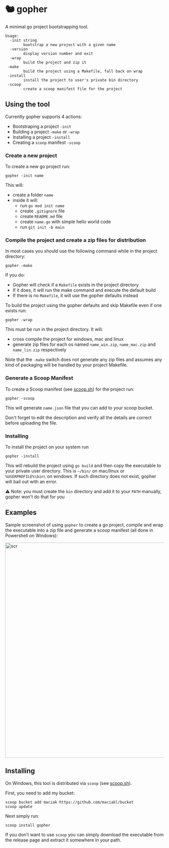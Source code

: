# 🐿 gopher

A minimal go project bootstrapping tool.

    Usage:
      -init string
            bootstrap a new project with a given name
      -version
            display version number and exit
      -wrap
            build the project and zip it
     -make
            build the project using a Makefile, fall back on wrap
     -install
            install the project to user's private bin directory
     -scoop
            create a scoop manifest file for the project

## Using the tool

Currently gopher supports 4 actions:

- Bootstraping a project `-init`
- Building a project `-make` or `-wrap`
- Installing a project `-install`
- Creating a `scoop` manifest `-scoop`

### Create a new project

To create a new go project run:

    gopher -init name

This will:

- create a folder `name`
- inside it will:
  - run `go mod init name`
  - create `.gitignore` file
  - create `README.md` file
  - create `name.go` with simple hello world code
  - run `git init -b main`
 
### Compile the project and create a zip files for distribution

In most cases you should use the following command while in the project directory:

    gopher -make

If you do:

- Gopher will check if a `Makefile` exists in the project directory
- If it does, it will run the make command and execute the default build
- If there is no `Makefile`, it will use the gopher defaults instead

To build the project using the gopher defaults and skip Makefile even if one exists run:

    gopher -wrap

This must be run in the project directory. It will:

- cross compile the project for windows, mac and linux
- generate zip files for each os named `name_win.zip`, `name_mac.zip` and `name_lin.zip` respectively

Note that the `-make` switch does not generate any zip files and assumes any kind of packaging will be handled by your project Makefile.

### Generate a Scoop Manifest

To create a Scoop manifest (see [scoop.sh](https://scoop.sh)) for the project run:

    gopher -scoop

This will generate `name.json` file that you can add to your scoop bucket. 

Don't forget to edit the description and verify all the details are correct before uploading the file.

### Installing

To install the project on your system run

    gopher -install

This will rebuild the project using `go build` and then copy the executable to your private user directory. This is `~/bin/` on mac/linux or `%USERPROFILE%\bin\` on windows. If such directory does not exist, gopher will bail out with an error.

⚠️ Note: you must create the `bin` directory and add it to your `PATH` manually, gopher won't do that for you

## Examples

Sample screenshot of using `gopher` to create a go project, compile and wrap the executable into a zip file and generate a scoop manifest (all done in Powershell on Windows):

<img width="682" alt="scr" src="https://github.com/maciakl/gopher/assets/189576/8fbf8eea-eff7-41c2-9dec-b4f47ef92ba9">

## Installing

 On Windows, this tool is distributed via `scoop` (see [scoop.sh](https://scoop.sh)).

 First, you need to add my bucket:

    scoop bucket add maciak https://github.com/maciakl/bucket
    scoop update

 Next simply run:
 
    scoop install gopher

If you don't want to use `scoop` you can simply download the executable from the release page and extract it somewhere in your path.
